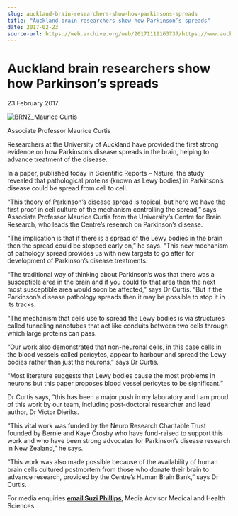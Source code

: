 ```yaml
---
slug: auckland-brain-researchers-show-how-parkinsons-spreads
title: "Auckland brain researchers show how Parkinson’s spreads"
date: 2017-02-23
source-url: https://web.archive.org/web/20171119163737/https://www.auckland.ac.nz/en/about/news-events-and-notices/news/news-2017/02/auckland-brain-researchers-show-how-parkinsons-spreads.html
---
```

Auckland brain researchers show how Parkinson’s spreads
=======================================================

23 February 2017

![BRNZ_Maurice Curtis](https://www.auckland.ac.nz/en/about/news-events-and-notices/news/news-2017/02/auckland-brain-researchers-show-how-parkinsons-spreads/_jcr_content/par/textimage/image.img.jpg/1487812854172.jpg "BRNZ_Maurice Curtis")

Associate Professor Maurice Curtis

Researchers at the University of Auckland have provided the first strong evidence on how Parkinson’s disease spreads in the brain, helping to advance treatment of the disease.

In a paper, published today in Scientific Reports – Nature, the study revealed that pathological proteins (known as Lewy bodies) in Parkinson’s disease could be spread from cell to cell.

“This theory of Parkinson’s disease spread is topical, but here we have the first proof in cell culture of the mechanism controlling the spread,” says Associate Professor Maurice Curtis from the University’s Centre for Brain Research, who leads the Centre’s research on Parkinson’s disease.

“The implication is that if there is a spread of the Lewy bodies in the brain then the spread could be stopped early on,” he says. “This new mechanism of pathology spread provides us with new targets to go after for development of Parkinson’s disease treatments.

“The traditional way of thinking about Parkinson’s was that there was a susceptible area in the brain and if you could fix that area then the next most susceptible area would soon be affected,” says Dr Curtis. “But if the Parkinson’s disease pathology spreads then it may be possible to stop it in its tracks.

“The mechanism that cells use to spread the Lewy bodies is via structures called tunneling nanotubes that act like conduits between two cells through which large proteins can pass.

“Our work also demonstrated that non-neuronal cells, in this case cells in the blood vessels called pericytes, appear to harbour and spread the Lewy bodies rather than just the neurons,” says Dr Curtis.

“Most literature suggests that Lewy bodies cause the most problems in neurons but this paper proposes blood vessel pericytes to be significant.”

Dr Curtis says, “this has been a major push in my laboratory and I am proud of this work by our team, including post-doctoral researcher and lead author, Dr Victor Dieriks.

“This vital work was funded by the Neuro Research Charitable Trust founded by Bernie and Kaye Crosby who have fund-raised to support this work and who have been strong advocates for Parkinson’s disease research in New Zealand,” he says.

“This work was also made possible because of the availability of human brain cells cultured postmortem from those who donate their brain to advance research, provided by the Centre’s Human Brain Bank,” says Dr Curtis.

For media enquiries **[email Suzi Phillips](mailto:s.phillips@auckland.ac.nz)**, Media Advisor Medical and Health Sciences.